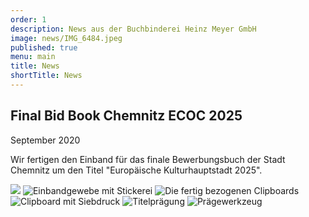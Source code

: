 ```yaml
---
order: 1
description: News aus der Buchbinderei Heinz Meyer GmbH
image: news/IMG_6484.jpeg
published: true
menu: main
title: News
shortTitle: News
---
```

## Final Bid Book Chemnitz ECOC 2025

September 2020

Wir fertigen den Einband für das finale Bewerbungsbuch der Stadt Chemnitz um den Titel "Europäische Kulturhauptstadt 2025".

![](news/2025_quer.png)
![Einbandgewebe mit Stickerei](news/IMG_6433.jpeg)
![Die fertig bezogenen Clipboards](news/IMG_6438.jpeg)
![Clipboard mit Siebdruck](news/IMG_6439.jpeg)
![Titelprägung](news/DSC_0087.jpeg)
![Prägewerkzeug](news/IMG_6427.jpeg)
